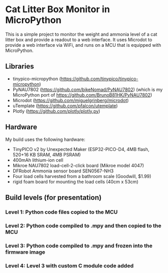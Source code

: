 # Cat Litter Box Monitor in MicroPython
This is a simple project to monitor the weight and ammonia level of a cat litter box and 
provide a readout to a web interface.
It uses Microdot to provide a web interface via WiFi, and runs on a MCU that is equipped with MicroPython.

## Libraries
  * tinypico-micropython (https://github.com/tinypico/tinypico-micropython)
  * PyNAU7802 (https://github.com/bikeNomad/PyNAU7802)
    (which is my MicroPython port of https://github.com/BrunoB81HK/PyNAU7802)
  * Microdot (https://github.com/miguelgrinberg/microdot)
  * uTemplate (https://github.com/pfalcon/utemplate)
  * Plotly (https://github.com/plotly/plotly.py)

## Hardware
My build uses the following hardware:
  * TinyPICO v2 by Unexpected Maker (ESP32-PICO-D4, 4MB flash, 520+16 KB SRAM, 4MB PSRAM)
  * 400mAh lithium-ion cell
  * Mikroe NAU7802 load-cell-2-click board (Mikroe model 4047)
  * DFRobot Ammonia sensor board SEN0567-NH3
  * Four load cells harvested from a bathroom scale (Goodwill, $1.99)
  * rigid foam board for mounting the load cells (40cm x 53cm)

## Build levels (for presentation)
### Level 1: Python code files copied to the MCU
### Level 2: Python code compiled to .mpy and then copied to the MCU
### Level 3: Python code compiled to .mpy and frozen into the firmware image
### Level 4: Level 3 with custom C module code added